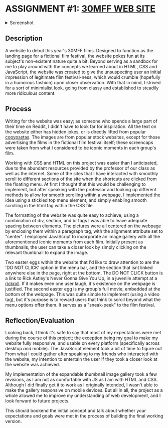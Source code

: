 # ASSIGNMENT #1: [30MFF WEB SITE](https://mlk525.github.io/)

<details>
  <summary>Screenshot</summary>
    ![mlk525.github.io](images/screencap.jpg)
</details>

## Description
A website to debut this year's 30MFF films. Designed to function as the landing page for a fictional film festival, the website pokes fun at its subject's non-existent nature quite a bit. Beyond serving as a sandbox for me to play around with the concepts we learned about in HTML, CSS and JavaScript, the website was created to give the unsuspecting user an initial impression of legitimate film festival-ness, which would crumble (hopefully in a humorous fashion) upon closer observation. With that in mind, I strived for a sort of minimialist look, going from classy and established to steadily more ridiculous content.

## Process
Writing for the website was easy; as someone who spends a large part of their time on Reddit, I didn't have to look far for inspiration. All the text on the website either has hidden jokes, or is directly lifted from popular [copypastas](https://en.wikipedia.org/wiki/Copypasta). The images are from popular stock websites, except for those advertising the films in the fictional film festival itself; these screencaps were taken from what I considered to be iconic moments in each group's film.

Working with CSS and HTML on this project was easier than I anticipated, due to the abundant resources provided by the professor of our class as well as the internet. Some of the sites that I have interacted with smoothly scroll to different sections of the site when the shortcuts are clicked from the floating menu. At first I thought that this would be challenging to implement, but after speaking with the professor and looking up different methods to allow for smooth scrolling within a webpage, I implemented the idea using a stickied top menu element, and simply enabling smooth scrolling in the html tag within the CSS file.

The formatting of the website was quite easy to achieve; using a combination of div, section, and br tags I was able to leave adequate spacing between elements. The pictures were all centered on the webpage by enclosing them within a paragraph tag, with the alignment attribute set to "center". I employed JavaScript to incorporate an image gallery with all the aforementioned iconic moments from each film. Initially present as thumbnails, the user can take a closer look by simply clicking on the relevant thumbnail to expand the image.

Two easter eggs within the website that I'd like to draw attention to are the 'DO NOT CLICK' option in the menu bar, and the section that isnt linked anywhere else in the page, right at the bottom. The DO NOT CLICK button is a link to Rick Astley's Never Gonna Give You Up, in a juvenile attempt at a [rickroll](https://en.wikipedia.org/wiki/Rickrolling). If it makes even one user laugh, it's existence on the webpage is justified. The second easter egg is my group's full movie, embedded at the bottom of the webpage. This was quite simple to implement (using a video tag), but it's purpose is to reward users that think to scroll beyond what the menu options offer them. It serves as a "sneak-peek" to the film festival. 

## Reflection/Evaluation
Looking back, I think it's safe to say that most of my expectations were met during the course of this project; the exception being my goal to make my website fully responsive, and usable on every platform (specifically across desktop *and* mobile). The JavaScript element took a bit of time to figure out
From what I could gather after speaking to my friends who interacted with the website, my intention to entertain the user if they took a closer look at the website was achieved. 

My implementation of the expandable thumbnail image gallery took a few revisions, as I am not as comfortable with JS as I am with HTML and CSS. Although I did finally get it to work as I originally intended, I wasn't able to make the gallery responsive on mobile devices. But all in all, the project as a whole allowed me to improve my understanding of web development, and I look forward to future projects.

This should bookend the initial concept and talk about whether your expectations and goals were met in the process of building the final working version.

